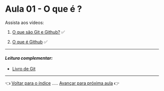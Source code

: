 # Aula 01 - O que é ?

Assista aos vídeos:

  1. [O que são Git e Github?](https://www.youtube.com/watch?v=P4BNi_yPehc) ✅

  1. [O que é Github](https://www.youtube.com/watch?v=ZDo_f3ZibFA) ✅

---

#### _Leitura complementar:_
* [Livro de Git](https://git-scm.com/book/pt-br/v2)

---

👈 [Voltar para o índice](../README.md) ..... [Avançar para próxima aula](../aula02/aula.md) 👉
  
